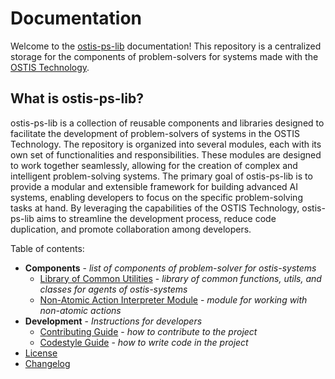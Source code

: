 # Documentation

Welcome to the [ostis-ps-lib](https://github.com/ostis-ai/ostis-ps-lib) documentation! This repository is a centralized storage for the components of problem-solvers for systems made with the [OSTIS Technology](https://github.com/ostis-ai).

## What is ostis-ps-lib?

ostis-ps-lib is a collection of reusable components and libraries designed to facilitate the development of problem-solvers of systems in the OSTIS Technology. The repository is organized into several modules, each with its own set of functionalities and responsibilities. These modules are designed to work together seamlessly, allowing for the creation of complex and intelligent problem-solving systems.
The primary goal of ostis-ps-lib is to provide a modular and extensible framework for building advanced AI systems, enabling developers to focus on the specific problem-solving tasks at hand. By leveraging the capabilities of the OSTIS Technology, ostis-ps-lib aims to streamline the development process, reduce code duplication, and promote collaboration among developers.

Table of contents:

- **Components** - *list of components of problem-solver for ostis-systems*
    * [Library of Common Utilities](common/README.md) - *library of common functions, utils, and classes for agents of ostis-systems*
    * [Non-Atomic Action Interpreter Module](non-atomic-action-interpreter-module/README.md) - *module for working with non-atomic actions*
- **Development** - *Instructions for developers*
    * [Contributing Guide](.docs/CONTRIBUTING.md) - *how to contribute to the project*
    * [Codestyle Guide](https://ostis-ai.github.io/sc-machine/dev/codestyle/) - *how to write code in the project*
- [License](https://github.com/ostis-ai/scp-machine/blob/main/LICENSE)
- [Changelog](.docs/changelog.md)
